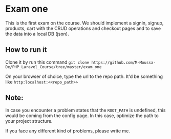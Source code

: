 # Exam one

This is the first exam on the course. We should implement a signin, signup, products, cart with the CRUD operations and checkout pages and to save the data into a local DB (json).

## How to run it

Clone it by run this command `git clone https://github.com/M-Moussa-De/PHP_Laravel_Course/tree/master/exam_one`

On your browser of choice, type the url to the repo path. It'd be something like `http:localhost:<<repo_path>>`

## Note:

In case you encounter a problem states that the `ROOT_PATH` is undefined, this would be coming from the config page. In this case, optimize the path to your project structure.

If you face any different kind of problems, please write me.
